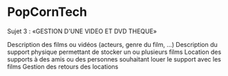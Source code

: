 PopCornTech
===========

Sujet 3 : «GESTION D'UNE VIDEO ET DVD THEQUE»

Description des films ou vidéos (acteurs, genre du film, ...) 
Description du support physique permettant de stocker un ou plusieurs films 
Location des supports à des amis ou des personnes souhaitant louer le support avec les films 
Gestion des retours des locations
